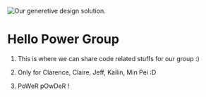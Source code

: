 ![Our generetive design solution.](https://assets.digitalocean.com/articles/alligator/boo.svg "Dripper 2.0")


# Hello Power Group

1. This is where we can share code related stuffs for our group :)

2. Only for Clarence, Claire, Jeff, Kailin, Min Pei :D

3. PoWeR pOwDeR !